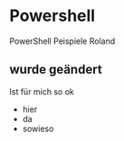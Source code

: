 # Powershell
PowerShell Peispiele Roland

## wurde geändert
Ist für mich so ok

* hier 
* da 
* sowieso
